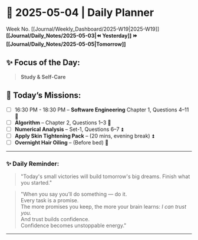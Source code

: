 # 🌼 **2025-05-04** | Daily Planner

Week No. [[Journal/Weekly_Dashboard/2025-W19|2025-W19]]
**[[Journal/Daily_Notes/2025-05-03|⏪ Yesterday]] ⏩ [[Journal/Daily_Notes/2025-05-05|Tomorrow]]**

## ✨ Focus of the Day:  
> **Study & Self-Care**

## 🌸 Today’s Missions:

- [ ] 16:30 PM - 18:30 PM – **Software Engineering** Chapter 1, Questions 4–11 🔼
- [ ] **Algorithm** – Chapter 2, Questions 1–3 🔺
- [ ] **Numerical Analysis** – Set-1, Questions 6–7 ⏫
- [ ] **Apply Skin Tightening Pack** – (20 mins, evening break) ⏫
- [ ] **Overnight Hair Oiling** – (Before bed) 🔺

***

### ✨ Daily Reminder:

> "Today's small victories will build tomorrow's big dreams. Finish what you started."

> "When you say you’ll do something — do it.\
> Every task is a promise.\
> The more promises you keep, the more your brain learns: *I can trust you.*\
> And trust builds confidence.\
> Confidence becomes unstoppable energy."

***

